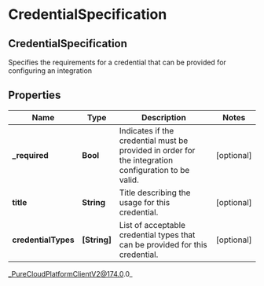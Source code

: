 # CredentialSpecification

## CredentialSpecification
Specifies the requirements for a credential that can be provided for configuring an integration

## Properties

|Name | Type | Description | Notes|
|------------ | ------------- | ------------- | -------------|
| **_required** | **Bool** | Indicates if the credential must be provided in order for the integration configuration to be valid. | [optional] |
| **title** | **String** | Title describing the usage for this credential. | [optional] |
| **credentialTypes** | **[String]** | List of acceptable credential types that can be provided for this credential. | [optional] |



_PureCloudPlatformClientV2@174.0.0_
